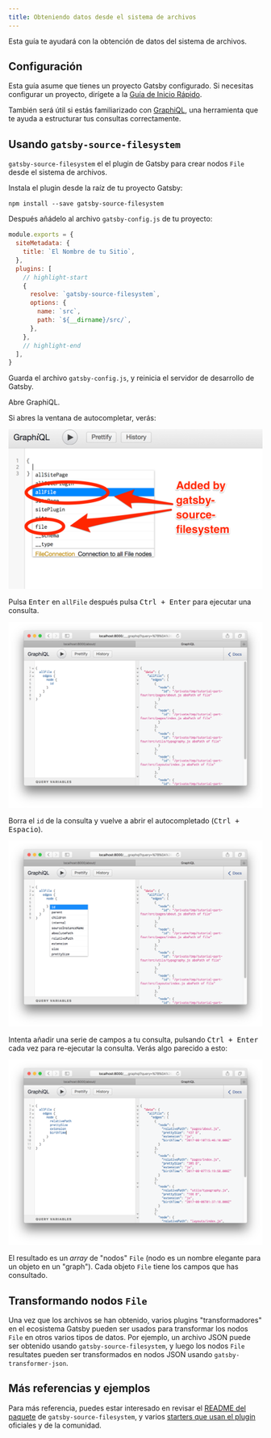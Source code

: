```yaml
---
title: Obteniendo datos desde el sistema de archivos
---
```


Esta guía te ayudará con la obtención de datos del sistema de archivos.

## Configuración

Esta guía asume que tienes un proyecto Gatsby configurado. Si necesitas configurar un proyecto, dirígete a la [Guía de Inicio Rápido](/docs/quick-start).

También será útil si estás familiarizado con [GraphiQL](/docs/introducing-graphiql/), una herramienta que te ayuda a estructurar tus consultas correctamente.

## Usando `gatsby-source-filesystem`

`gatsby-source-filesystem` el el plugin de Gatsby para crear nodos `File` desde el sistema de archivos.

Instala el plugin desde la raíz de tu proyecto Gatsby:

```shell
npm install --save gatsby-source-filesystem
```
Después añádelo al archivo `gatsby-config.js` de tu proyecto:

```javascript:title=gatsby-config.js
module.exports = {
  siteMetadata: {
    title: `El Nombre de tu Sitio`,
  },
  plugins: [
    // highlight-start
    {
      resolve: `gatsby-source-filesystem`,
      options: {
        name: `src`,
        path: `${__dirname}/src/`,
      },
    },
    // highlight-end
  ],
}
```

Guarda el archivo `gatsby-config.js`, y reinicia el servidor de desarrollo de Gatsby.

Abre GraphiQL.

Si abres la ventana de autocompletar, verás:

![graphiql-filesystem](images/graphiql-filesystem.png)

Pulsa <kbd>Enter</kbd> en `allFile` después pulsa <kbd>Ctrl + Enter</kbd> para ejecutar una
consulta.

![filesystem-query](images/filesystem-query.png)

Borra el `id` de la consulta y vuelve a abrir el autocompletado (<kbd>Ctrl +
Espacio</kbd>).

![filesystem-autocomplete](images/filesystem-autocomplete.png)

Intenta añadir una serie de campos a tu consulta, pulsando <kbd>Ctrl + Enter</kbd>
cada vez para re-ejecutar la consulta. Verás algo parecido a esto:

![allfile-query](images/allfile-query.png)

El resultado es un _array_ de "nodos" `File` (nodo es un nombre elegante para un objeto en un
"graph"). Cada objeto `File` tiene los campos que has consultado.

## Transformando nodos `File`

Una vez que los archivos se han obtenido, varios plugins "transformadores" en el ecosistema Gatsby pueden ser usados para transformar los nodos `File` en otros varios tipos de datos. Por ejemplo, un archivo JSON puede ser obtenido usando `gatsby-source-filesystem`, y luego los nodos `File` resultates pueden ser transformados en nodos JSON usando `gatsby-transformer-json`.

## Más referencias y ejemplos

Para más referencia, puedes estar interesado en revisar el [README del paquete](/packages/gatsby-source-filesystem/) de `gatsby-source-filesystem`, y varios [starters que usan el plugin](/starters/?d=gatsby-source-filesystem) oficiales y de la comunidad.